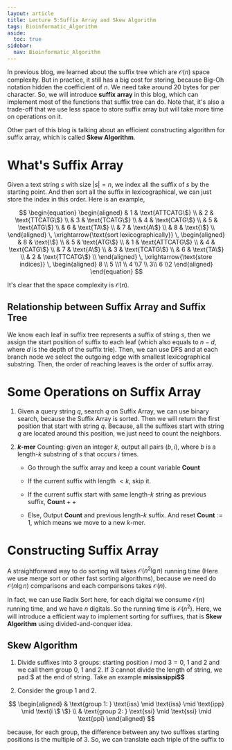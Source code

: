 ```yaml
---
layout: article
title: Lecture 5:Suffix Array and Skew Algorithm
tags: Bioinformatic_Algorithm
aside:
  toc: true
sidebar:
  nav: Bioinformatic_Algorithm
---
```


In previous blog, we learned about the suffix tree which are $\mathcal{O}(n)$ space complexity. But in practice, it still has a big cost for storing, because Big-Oh notation hidden the coefficient of $n$. We need take around $20$ bytes for per character. So, we will introduce **suffix array** in this blog, which can implement most of the functions that suffix tree can do. Note that, it's also a trade-off that we use less space to store suffix array but will take more time on operations on it. 

Other part of this blog is talking about an efficient constructing algorithm for suffix array, which is called **Skew Algorithm**. 

<!--more-->

# What's Suffix Array

Given a text string $s$ with size $\vert s \vert = n$, we index all the suffix of $s$ by the starting point. And then sort all the suffix in lexicographical, we can just store the index in this order. Here is an example,

$$
\begin{equation}
\begin{aligned}
& 1 & \text{ATTCATG\$} \\
& 2 & \text{TTCATG\$} \\
& 3 & \text{TCATG\$} \\
& 4 & \text{CATG\$} \\
& 5 & \text{ATG\$} \\
& 6 & \text{TA\$} \\
& 7 & \text{A\$} \\
& 8 & \text{\$} \\
\end{aligned} 
\, \xrightarrow{\text{sort lexicographically}} \,
\begin{aligned}
& 8 & \text{\$} \\
& 5 & \text{ATG\$} \\
& 1 & \text{ATTCATG\$} \\
& 4 & \text{CATG\$} \\
& 7 & \text{A\$} \\
& 3 & \text{TCATG\$} \\
& 6 & \text{TA\$} \\
& 2 & \text{TTCATG\$} \\
\end{aligned} 
\, \xrightarrow{\text{store indices}} \,
\begin{aligned}
8 \\ 5 \\1 \\ 4 \\7 \\ 3\\ 6 \\2 
\end{aligned} 
\end{equation}
$$

It's clear that the space complexity is $\mathcal{O}(n)$. 

## Relationship between Suffix Array and Suffix Tree

We know each leaf in suffix tree represents a suffix of string $s$, then we assign the start position of suffix to each leaf (which also equals to $n-d$, where $d$ is the depth of the suffix trie). Then, we can use DFS and at each branch node we select the outgoing edge with smallest lexicographical substring. Then, the order of reaching leaves is the order of suffix array.

# Some Operations on Suffix Array

1. Given a query string $q$, search $q$ on Suffix Array, we can use binary search, because the Suffix Array is sorted. Then we will return the first position that start with string $q$. Because, all the suffixes start with string $q$ are located around this position, we  just need to count the neighbors. 
2. **$k$-mer** Counting: given an integer $k$, output all pairs $(b,i)$, where $b$ is a length-$k$ substring of $s$ that occurs $i$ times. 

   * Go through the suffix array and keep a count variable $\textbf{Count}$

   * If the current suffix with length $<k$, skip it.

   * If the current suffix start with same length-$k$ string as previous suffix, $\textbf{Count}++$

   * Else, Output $\textbf{Count}$ and previous length-$k$ suffix. And reset $\textbf{Count} := 1$, which means we move to a new $k$-mer. 

# Constructing Suffix Array

A straightforward way to do sorting will takes $\mathcal{O}(n^2 \lg n)$ running time (Here we use merge sort or other fast sorting algorithms), because we need do $\mathcal{O}(n \lg n)$ comparisons and each comparisons takes $\mathcal{O}(n)$. 

In fact, we can use Radix Sort here, for each digital we consume $\mathcal{O}(n)$ running time, and we have $n$ digitals. So the running time is $\mathcal{O}(n^2)$. Here, we will introduce a efficient way to implement sorting for suffixes, that is **Skew Algorithm** using divided-and-conquer idea.

## Skew Algorithm

1. Divide suffixes into $3$ groups: starting position $i \text{ mod } 3 = 0$, $1$ and $2$ and we call them group 0, 1 and 2. If $3$ cannot divide the length of string, we pad <span>$ </span> at the end of string. Take an example **mississippi<span>$$</span>**

2.  Consider the group 1 and 2. 

   $$
   \begin{aligned}
   & \text{group 1: } \text{iss} \mid \text{iss} \mid \text{ipp} \mid \text{i \$ \$} \\
   & \text{group 2: } \text{ssi} \mid \text{ssi} \mid \text{ppi} 
   \end{aligned}
   $$
   
   because, for each group, the difference between any two suffixes starting positions is the multiple of $3$. So, we can translate each triple of the suffix to 

